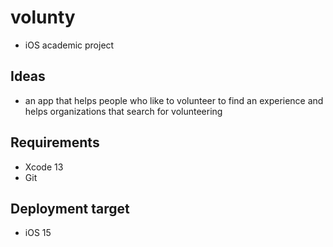 # volunty
- iOS academic project



## Ideas
- an app that helps people who like to volunteer to find an experience 
and helps organizations that search for volunteering


## Requirements

* Xcode 13
* Git

## Deployment target
* iOS 15


